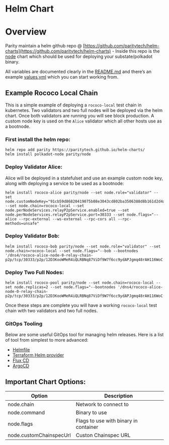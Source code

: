 Helm Chart
=============


# Overview

Parity maintain a helm github repo @ [https://github.com/paritytech/helm-charts](https://github.com/paritytech/helm-charts) - Inside this repo is the [node](https://github.com/paritytech/helm-charts/tree/main/charts/node) chart which should be used for deploying your substate/polkadot binary. 


All variables are documented clearly in the [README.md](https://github.com/paritytech/helm-charts/blob/main/charts/node/README.md) and there’s an example [values.yml](https://github.com/paritytech/helm-charts/blob/main/charts/node/values.yaml) which you can start working from.


## Example Rococo Local Chain

This is a simple example of deploying a `rococo-local` test chain in kubernetes. Two validators and two full nodes will be deployed via the helm chart. Once both validators are running you will see block production. A custom node key is used on the `Alice` validator which all other hosts use as a bootnode. 

### First install the helm repo:

```
helm repo add parity https://paritytech.github.io/helm-charts/
helm install polkadot-node parity/node
```

### Deploy Validator Alice:

Alice will be deployed in a statefulset and use an example custom node key, along with deploying a service to be used as a bootnode:

```
helm install rococo-alice parity/node --set node.role="validator" --set node.customNodeKey="91cb59d86820419075b08e3043cd802ba3506388d8b161d2d4acd203af5194c1" --set node.chain=rococo-local --set node.perNodeServices.relayP2pService.enabled=true --set node.perNodeServices.relayP2pService.port=30333 --set node.flags="--alice --rpc-external --ws-external --rpc-cors all --rpc-methods=unsafe"
```

### Deploy Validator Bob:

```
helm install rococo-bob parity/node --set node.role="validator" --set node.chain=rococo-local --set node.flags="--bob --bootnodes '/dns4/rococo-alice-node-0-relay-chain-p2p/tcp/30333/p2p/12D3KooWMeR4iQLRBNq87ViDf9W7f6cc9ydAPJgmq48rAH116WoC'"
```

### Deploy Two Full Nodes:

```
helm install rococo-pool parity/node --set node.chain=rococo-local --set node.replicas=2 --set node.flags="--bootnodes '/dns4/rococo-alice-node-0-relay-chain-p2p/tcp/30333/p2p/12D3KooWMeR4iQLRBNq87ViDf9W7f6cc9ydAPJgmq48rAH116WoC'"
```

Once these steps are complete you will have a working `rococo-local` test chain with two validators and two full nodes.


### GitOps Tooling

Below are some useful GitOps tool for managing helm releases. Here is a list of tool from simplest to more advanced:

* [Helmfile](https://github.com/roboll/helmfile)
* [Terraform Helm provider](https://registry.terraform.io/providers/hashicorp/helm/latest/docs)
* [Flux CD](https://fluxcd.io/)
* [ArgoCD](https://argo-cd.readthedocs.io/en/stable/)

## Important Chart Options:

| Option | Description |
| ---------- | ------------------------------------------- |
| node.chain | Network to connect to |
| node.command | Binary to use |
| node.flags | Flags to use with binary in container |
| node.customChainspecUrl | Custon Chainspec URL |

